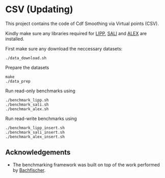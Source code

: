 # CSV (Updating)
This project contains the code of Cdf Smoothing via Virtual points (CSV).

Kindly make sure any libraries required for [LIPP](https://github.com/Jiacheng-WU/lipp), [SALI](https://github.com/cds-ruc/SALI) and [ALEX](https://github.com/microsoft/ALEX) are installed.

First make sure any download the neccessary datasets:
```
./data_download.sh

```

Prepare the datasets
```
make
./data_prep

```

Run read-only benchmarks using

```
./benchmark_lipp.sh
./benchmark_sali.sh
./benchmark_alex.sh

```

Run read-write benchmarks using

```
./benchmark_lipp_insert.sh
./benchmark_sali_insert.sh
./benchmark_alex_insert.sh

```

## Acknowledgements

- The benchmarking framework was built on top of the work performed by [Bachfischer](https://github.com/Bachfischer/LogarithmicErrorRegression).
